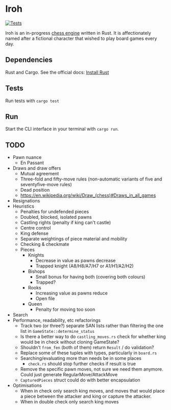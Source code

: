 # Iroh

[![Tests](https://github.com/Mattsi-Jansky/Iroh/actions/workflows/tests.yml/badge.svg)](https://github.com/Mattsi-Jansky/Iroh/actions/workflows/tests.yml)

Iroh is an in-progress [chess engine](https://en.wikipedia.org/wiki/Chess_engine) written in Rust. It is affectionately named after a fictional character that wished to play board games every day.

## Dependencies

Rust and Cargo. See the official docs: [Install Rust](https://www.rust-lang.org/tools/install)

## Tests

Run tests with `cargo test`

## Run

Start the CLI interface in your terminal with `cargo run`.

## TODO

* Pawn nuance
    * En Passant
* Draws and draw offers
  * Mutual agreement
  * Three-fold and fifty-move rules (non-automatic variants of five and seventyfive-move rules)
  * Dead position
  * https://en.wikipedia.org/wiki/Draw_(chess)#Draws_in_all_games
* Resignations
* Heuristics
  * Penalties for undefended pieces
  * Doubled, blocked, isolated pawns
  * Castling rights (penalty if king can't castle)
  * Centre control
  * King defense
  * Separate weightings of piece material and mobility
  * Checking & checkmate
  * Pieces
    * Knights 
      * Decrease in value as pawns decrease
      * Trapped knight (A8/H8/A7/H7 or A1/H1/A2/H2)
    * Bishops
      * Small bonus for having both (covering both colours)
      * Trapped?
    * Rooks
      * Increasing value as pawns reduce
      * Open file
    * Queen
      * Penalty for moving too soon
* Search
* Performance, readability, etc refactorings
  * Track two (or three?) separate SAN lists rather than filtering the one list in `GameState::determine_status`
  * Is there a better way to do `castling_moves.rs` check for whether king would be in check without cloning GameState?
  * Shouldn't `from_fen` (both of them) return `Result` / do validation?
  * Replace some of these tuples with types, particularly in `board.rs`
  * Searching/evaluating more than needs be in some places
    * `check.rs` should stop further checks if result is true
  * Remove the specific pawn moves, not sure we need them anymore. Could just generate RegularMove/AttackMove
  * `CapturedPieces` struct could do with better encapsulation
* Optimisations
  * When in check only search king moves, and moves that would place a piece between the attacker and king or capture the attacker.  
  * When in double check only search king moves
